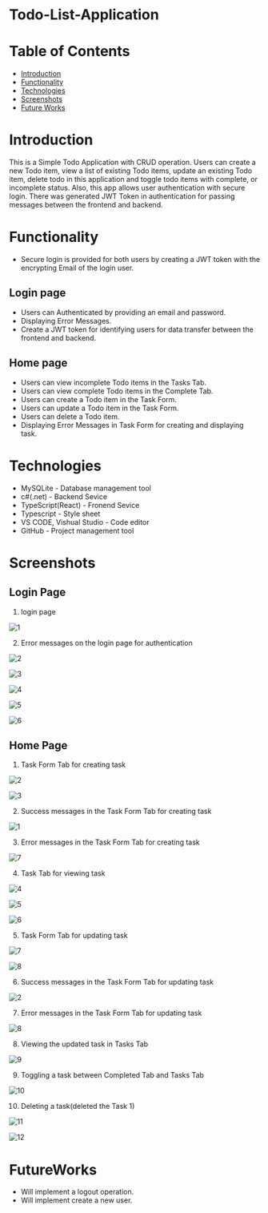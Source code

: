 # Todo-List-Application

# Table of Contents

- [Introduction](#introduction)
- [Functionality](#functionality)
- [Technologies](#technologies)
- [Screenshots](#screenshots)
- [Future Works](#futureworks)

# Introduction

This is a Simple Todo Application with CRUD operation. Users can create a new Todo item, view a list of existing Todo items, update an existing Todo item, delete todo in this application and toggle todo items with complete, or incomplete status. Also, this app allows user authentication with secure login. There was generated JWT Token in authentication for passing messages between the frontend and backend.

# Functionality
- Secure login is provided for both users by creating a JWT token with the encrypting Email of the login user. 

## Login page
- Users can Authenticated by providing an email and password.
- Displaying Error Messages.
- Create a JWT token for identifying users for data transfer between the frontend and backend.

## Home page
- Users can view incomplete Todo items in the Tasks Tab.
- Users can view complete Todo items in the Complete Tab.
- Users can create a Todo item in the Task Form.
- Users can update a Todo item in the Task Form.
- Users can delete a Todo item.
- Displaying Error Messages in Task Form for creating and displaying task.

# Technologies
- MySQLite - Database management tool
- c#(.net) - Backend Sevice
- TypeScript(React) - Fronend Sevice
- Typescript - Style sheet
- VS CODE, Vishual Studio - Code editor
- GitHub - Project management tool
  
# Screenshots

## Login Page

1. login page

![1](https://github.com/Sumesh8/Todo-List-Application/assets/107548452/834d9411-1e22-4954-93a9-5703c08bfab5)

2. Error messages on the login page for authentication

![2](https://github.com/Sumesh8/Todo-List-Application/assets/107548452/88a024e2-f415-416d-94be-3ecdefb6cc81)

![3](https://github.com/Sumesh8/Todo-List-Application/assets/107548452/4831e8da-bd6a-4824-9947-87b52df94ff5)

![4](https://github.com/Sumesh8/Todo-List-Application/assets/107548452/5dcbd1f1-3d37-4d4a-bb47-0a0e38abf423)

![5](https://github.com/Sumesh8/Todo-List-Application/assets/107548452/6f5f4893-67fd-419d-a0b9-db2167154896)

![6](https://github.com/Sumesh8/Todo-List-Application/assets/107548452/427997e7-e42c-4222-8a9b-bee1d664f79e)

## Home Page

1. Task Form Tab for creating task

![2](https://github.com/Sumesh8/Todo-List-Application/assets/107548452/b74e128c-7134-47ef-a8a7-91dda087b605)

![3](https://github.com/Sumesh8/Todo-List-Application/assets/107548452/aed2d344-ecb9-42c9-ab67-cae5f2fc296e)

2. Success messages in the Task Form Tab for creating task

![1](https://github.com/Sumesh8/Todo-List-Application/assets/107548452/995f2d7d-f786-4862-91ac-cd8eda5fde8e)

3. Error messages in the Task Form Tab for creating task

![7](https://github.com/Sumesh8/Todo-List-Application/assets/107548452/54aa01b2-131a-4f3c-848d-8e1548166707)

4. Task Tab for viewing task

![4](https://github.com/Sumesh8/Todo-List-Application/assets/107548452/d548d994-c68d-4d8b-a5a6-c39d67373197)

![5](https://github.com/Sumesh8/Todo-List-Application/assets/107548452/5af0d08b-1192-4bf0-9e96-4ddf2cf7de78)

![6](https://github.com/Sumesh8/Todo-List-Application/assets/107548452/fd1f7030-b4f7-4686-bbaf-90882942fc5a)

5. Task Form Tab for updating task

![7](https://github.com/Sumesh8/Todo-List-Application/assets/107548452/d07eae24-40f3-4bb5-b856-b90ea06e02af)

![8](https://github.com/Sumesh8/Todo-List-Application/assets/107548452/a77f9155-12a6-425d-8c1b-d139d67cdb76)

6. Success messages in the Task Form Tab for updating task

![2](https://github.com/Sumesh8/Todo-List-Application/assets/107548452/88ba4647-d734-49dc-ba7d-ca07142e52d9)

7. Error messages in the Task Form Tab for updating task

![8](https://github.com/Sumesh8/Todo-List-Application/assets/107548452/87ca6dd6-3137-4fa0-851d-d7449c630b88)

8. Viewing the updated task in Tasks Tab

![9](https://github.com/Sumesh8/Todo-List-Application/assets/107548452/bb776db1-a254-401b-bbb7-2cd5c100131c)

9. Toggling a task between Completed Tab and Tasks Tab

![10](https://github.com/Sumesh8/Todo-List-Application/assets/107548452/6c0b2c70-7ff6-4b93-8dbe-e4c974046c34)

10. Deleting a task(deleted the Task 1)

![11](https://github.com/Sumesh8/Todo-List-Application/assets/107548452/55dddb6a-4fe2-4828-a941-c1bacb8926a3)

![12](https://github.com/Sumesh8/Todo-List-Application/assets/107548452/066954b3-b818-444c-b9dd-82bf58ad2862)

# FutureWorks
- Will implement a logout operation.
- Will implement create a new user.
